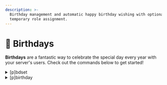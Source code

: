 ```yaml
---
description: >-
  Birthday management and automatic happy birthday wishing with optional
  temporary role assignment.
---
```


# 🎉 Birthdays

**Birthdays** are a fantastic way to celebrate the special day every year with your server's users. Check out the commands below to get started!

<details>

<summary>[p]bdset</summary>

Birthdays configuration command. Type this for more commands.&#x20;

</details>

<details>

<summary>[p]birthday</summary>

General birthday viewing and registration commands. Type this for more information.&#x20;

</details>
